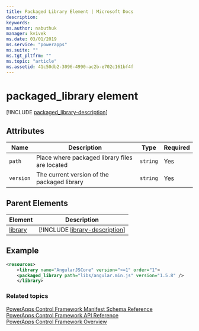 ```yaml
---
title: Packaged Library Element | Microsoft Docs
description: 
keywords:
ms.author: nabuthuk
manager: kvivek
ms.date: 03/01/2019
ms.service: "powerapps"
ms.suite: ""
ms.tgt_pltfrm: ""
ms.topic: "article"
ms.assetid: 41c50db2-3096-4990-ac2b-e702c161bf4f
---
```


# packaged_library element

[!INCLUDE [packaged_library-description](includes/packaged_library-description.md)]

## Attributes

|Name|Description|Type|Required|
|--|--|--|--|
|`path`|Place where packaged library files are located|`string`|Yes|
|`version`|The current version of the packaged library|`string`|Yes|

## Parent Elements

|Element|Description|
|--|--|
|[library](library.md)|[!INCLUDE [library-description](includes/library-description.md)]|

## Example

```xml
<resources>
	<library name="AngularJSCore" version=">=1" order="1">
	<packaged_library path="libs/angular.min.js" version="1.5.8" />
	</library>
```

### Related topics

[PowerApps Control Framework Manifest Schema Reference](index.md)<br />
[PowerApps Control Framework API Reference](../reference/index.md)<br />
[PowerApps Control Framework Overview](../overview.md)
